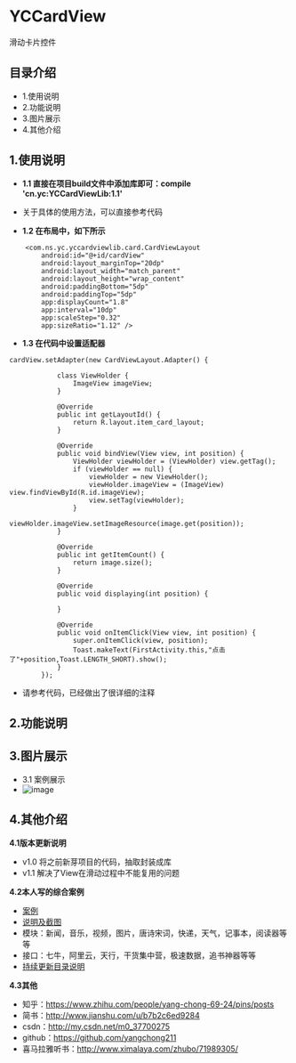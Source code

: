# YCCardView
滑动卡片控件

## 目录介绍
- 1.使用说明
- 2.功能说明
- 3.图片展示
- 4.其他介绍

## 1.使用说明
- **1.1 直接在项目build文件中添加库即可：compile 'cn.yc:YCCardViewLib:1.1'**
- 关于具体的使用方法，可以直接参考代码

- **1.2 在布局中，如下所示**
```
    <com.ns.yc.yccardviewlib.card.CardViewLayout
        android:id="@+id/cardView"
        android:layout_marginTop="20dp"
        android:layout_width="match_parent"
        android:layout_height="wrap_content"
        android:paddingBottom="5dp"
        android:paddingTop="5dp"
        app:displayCount="1.8"
        app:interval="10dp"
        app:scaleStep="0.32"
        app:sizeRatio="1.12" />
```

- **1.3 在代码中设置适配器**
```
cardView.setAdapter(new CardViewLayout.Adapter() {

            class ViewHolder {
                ImageView imageView;
            }

            @Override
            public int getLayoutId() {
                return R.layout.item_card_layout;
            }

            @Override
            public void bindView(View view, int position) {
                ViewHolder viewHolder = (ViewHolder) view.getTag();
                if (viewHolder == null) {
                    viewHolder = new ViewHolder();
                    viewHolder.imageView = (ImageView) view.findViewById(R.id.imageView);
                    view.setTag(viewHolder);
                }
                viewHolder.imageView.setImageResource(image.get(position));
            }

            @Override
            public int getItemCount() {
                return image.size();
            }

            @Override
            public void displaying(int position) {

            }

            @Override
            public void onItemClick(View view, int position) {
                super.onItemClick(view, position);
                Toast.makeText(FirstActivity.this,"点击了"+position,Toast.LENGTH_SHORT).show();
            }
        });
```
- 请参考代码，已经做出了很详细的注释

## 2.功能说明

## 3.图片展示
- 3.1 案例展示
- ![image](https://github.com/yangchong211/image/blob/master/image/slideview/yccardview.gif)

## 4.其他介绍
**4.1版本更新说明**
- v1.0 将之前新芽项目的代码，抽取封装成库
- v1.1 解决了View在滑动过程中不能复用的问题

**4.2本人写的综合案例**
- [案例](https://github.com/yangchong211/LifeHelper)
- [说明及截图](https://github.com/yangchong211/LifeHelper/blob/master/README.md)
- 模块：新闻，音乐，视频，图片，唐诗宋词，快递，天气，记事本，阅读器等等
- 接口：七牛，阿里云，天行，干货集中营，极速数据，追书神器等等
- [持续更新目录说明](http://www.jianshu.com/p/53017c3fc75d)

**4.3其他**
- 知乎：https://www.zhihu.com/people/yang-chong-69-24/pins/posts
- 简书：http://www.jianshu.com/u/b7b2c6ed9284
- csdn：http://my.csdn.net/m0_37700275
- github：https://github.com/yangchong211
- 喜马拉雅听书：http://www.ximalaya.com/zhubo/71989305/


